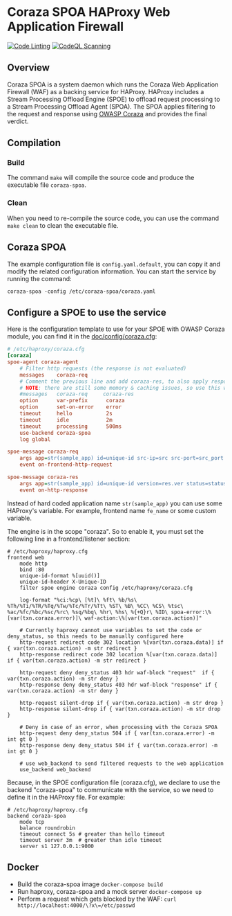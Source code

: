 # Coraza SPOA HAProxy Web Application Firewall

[![Code Linting](https://github.com/corazawaf/coraza-spoa/actions/workflows/lint.yaml/badge.svg)](https://github.com/corazawaf/coraza-spoa/actions/workflows/lint.yaml)
[![CodeQL Scanning](https://github.com/corazawaf/coraza-spoa/actions/workflows/codeql.yaml/badge.svg)](https://github.com/corazawaf/coraza-spoa/actions/workflows/codeql.yaml)

## Overview

Coraza SPOA is a system daemon which runs the Coraza Web Application Firewall (WAF) as a backing service for HAProxy.  HAProxy includes a Stream Processing Offload Engine (SPOE) to offload request processing to a Stream Processing Offload Agent (SPOA). The SPOA applies filtering to the request and response using [OWASP Coraza](https://github.com/corazawaf/coraza) and provides the final verdict.

## Compilation

### Build

The command `make` will compile the source code and produce the executable file `coraza-spoa`.

### Clean

When you need to re-compile the source code, you can use the command `make clean` to clean the executable file.

## Coraza SPOA

The example configuration file is `config.yaml.default`, you can copy it and modify the related configuration information. You can start the service by running the command:

```
coraza-spoa -config /etc/coraza-spoa/coraza.yaml
```


## Configure a SPOE to use the service

Here is the configuration template to use for your SPOE with OWASP Coraza module, you can find it in the [doc/config/coraza.cfg](https://github.com/corazawaf/coraza-spoa/blob/main/doc/config/coraza.cfg):

```ini
# /etc/haproxy/coraza.cfg
[coraza]
spoe-agent coraza-agent
    # Filter http requests (the response is not evaluated)
    messages    coraza-req
    # Comment the previous line and add coraza-res, to also apply response filters.
    # NOTE: there are still some memory & caching issues, so use this with care
    #messages   coraza-req     coraza-res
    option      var-prefix      coraza
    option      set-on-error    error
    timeout     hello           2s
    timeout     idle            2m
    timeout     processing      500ms
    use-backend coraza-spoa
    log global

spoe-message coraza-req
    args app=str(sample_app) id=unique-id src-ip=src src-port=src_port dst-ip=dst dst-port=dst_port method=method path=path query=query version=req.ver headers=req.hdrs body=req.body
    event on-frontend-http-request

spoe-message coraza-res
    args app=str(sample_app) id=unique-id version=res.ver status=status headers=res.hdrs body=res.body
    event on-http-response
```

Instead of hard coded application name `str(sample_app)` you can use some HAProxy's variable. For example, frontend name `fe_name` or some custom variable.

The engine is in the scope "coraza". So to enable it, you must set the following line in a frontend/listener section:

```haproxy
# /etc/haproxy/haproxy.cfg
frontend web
    mode http
    bind :80
    unique-id-format %[uuid()]
    unique-id-header X-Unique-ID
    filter spoe engine coraza config /etc/haproxy/coraza.cfg

    log-format "%ci:%cp\ [%t]\ %ft\ %b/%s\ %Th/%Ti/%TR/%Tq/%Tw/%Tc/%Tr/%Tt\ %ST\ %B\ %CC\ %CS\ %tsc\ %ac/%fc/%bc/%sc/%rc\ %sq/%bq\ %hr\ %hs\ %{+Q}r\ %ID\ spoa-error:\%[var(txn.coraza.error)]\ waf-action:\%[var(txn.coraza.action)]"
    
    # Currently haproxy cannot use variables to set the code or deny_status, so this needs to be manually configured here
    http-request redirect code 302 location %[var(txn.coraza.data)] if { var(txn.coraza.action) -m str redirect }
    http-response redirect code 302 location %[var(txn.coraza.data)] if { var(txn.coraza.action) -m str redirect }

    http-request deny deny_status 403 hdr waf-block "request"  if { var(txn.coraza.action) -m str deny }
    http-response deny deny_status 403 hdr waf-block "response" if { var(txn.coraza.action) -m str deny }

    http-request silent-drop if { var(txn.coraza.action) -m str drop }
    http-response silent-drop if { var(txn.coraza.action) -m str drop }

    # Deny in case of an error, when processing with the Coraza SPOA
    http-request deny deny_status 504 if { var(txn.coraza.error) -m int gt 0 }
    http-response deny deny_status 504 if { var(txn.coraza.error) -m int gt 0 }

    # use web_backend to send filtered requests to the web application
    use_backend web_backend
```

Because, in the SPOE configuration file (coraza.cfg), we declare to use the backend "coraza-spoa" to communicate with the service, so we need to define it in the HAProxy file. For example:

```haproxy
# /etc/haproxy/haproxy.cfg
backend coraza-spoa
    mode tcp
    balance roundrobin
    timeout connect 5s # greater than hello timeout
    timeout server 3m  # greater than idle timeout
    server s1 127.0.0.1:9000
```

## Docker

- Build the coraza-spoa image `docker-compose build`
- Run haproxy, coraza-spoa and a mock server `docker-compose up`
- Perform a request which gets blocked by the WAF: `curl http://localhost:4000/\?x\=/etc/passwd`